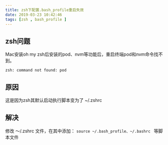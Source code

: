 ```yaml
---
title: zsh下配置.bash_profile重启失效
date: 2019-03-23 10:42:46
tags: [zsh , bash_profile ]
---
```


## zsh问题

Mac安装oh my zsh后安装的pod、nvm等功能后，重启终端pod和nvm命令找不到。

`zsh: command not found: pod`

## 原因

这是因为zsh其默认启动执行脚本变为了 ~/.zshrc

## 解决

修改 ～/.zshrc 文件，在其中添加：
`source ~/.bash_profile、~/.bashrc `
等脚本文件
